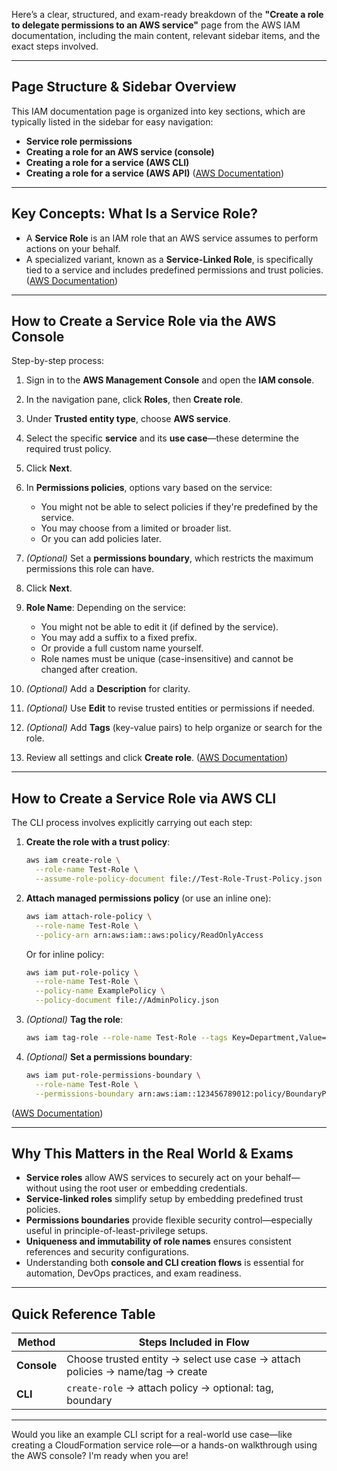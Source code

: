 Here’s a clear, structured, and exam-ready breakdown of the **"Create a role to delegate permissions to an AWS service"** page from the AWS IAM documentation, including the main content, relevant sidebar items, and the exact steps involved.

---

## Page Structure & Sidebar Overview

This IAM documentation page is organized into key sections, which are typically listed in the sidebar for easy navigation:

* **Service role permissions**
* **Creating a role for an AWS service (console)**
* **Creating a role for a service (AWS CLI)**
* **Creating a role for a service (AWS API)**
  ([AWS Documentation][1])

---

## Key Concepts: What Is a Service Role?

* A **Service Role** is an IAM role that an AWS service assumes to perform actions on your behalf.
* A specialized variant, known as a **Service-Linked Role**, is specifically tied to a service and includes predefined permissions and trust policies.
  ([AWS Documentation][1])

---

## How to Create a Service Role via the AWS Console

Step-by-step process:

1. Sign in to the **AWS Management Console** and open the **IAM console**.
2. In the navigation pane, click **Roles**, then **Create role**.
3. Under **Trusted entity type**, choose **AWS service**.
4. Select the specific **service** and its **use case**—these determine the required trust policy.
5. Click **Next**.
6. In **Permissions policies**, options vary based on the service:

   * You might not be able to select policies if they're predefined by the service.
   * You may choose from a limited or broader list.
   * Or you can add policies later.
7. *(Optional)* Set a **permissions boundary**, which restricts the maximum permissions this role can have.
8. Click **Next**.
9. **Role Name**: Depending on the service:

   * You might not be able to edit it (if defined by the service).
   * You may add a suffix to a fixed prefix.
   * Or provide a full custom name yourself.
   * Role names must be unique (case-insensitive) and cannot be changed after creation.
10. *(Optional)* Add a **Description** for clarity.
11. *(Optional)* Use **Edit** to revise trusted entities or permissions if needed.
12. *(Optional)* Add **Tags** (key-value pairs) to help organize or search for the role.
13. Review all settings and click **Create role**.
    ([AWS Documentation][2])

---

## How to Create a Service Role via AWS CLI

The CLI process involves explicitly carrying out each step:

1. **Create the role with a trust policy**:

   ```bash
   aws iam create-role \
     --role-name Test-Role \
     --assume-role-policy-document file://Test-Role-Trust-Policy.json
   ```
2. **Attach managed permissions policy** (or use an inline one):

   ```bash
   aws iam attach-role-policy \
     --role-name Test-Role \
     --policy-arn arn:aws:iam::aws:policy/ReadOnlyAccess
   ```

   Or for inline policy:

   ```bash
   aws iam put-role-policy \
     --role-name Test-Role \
     --policy-name ExamplePolicy \
     --policy-document file://AdminPolicy.json
   ```
3. *(Optional)* **Tag the role**:

   ```bash
   aws iam tag-role --role-name Test-Role --tags Key=Department,Value=Finance
   ```
4. *(Optional)* **Set a permissions boundary**:

   ```bash
   aws iam put-role-permissions-boundary \
     --role-name Test-Role \
     --permissions-boundary arn:aws:iam::123456789012:policy/BoundaryPolicy
   ```

([AWS Documentation][2])

---

## Why This Matters in the Real World & Exams

* **Service roles** allow AWS services to securely act on your behalf—without using the root user or embedding credentials.
* **Service-linked roles** simplify setup by embedding predefined trust policies.
* **Permissions boundaries** provide flexible security control—especially useful in principle-of-least-privilege setups.
* **Uniqueness and immutability of role names** ensures consistent references and security configurations.
* Understanding both **console and CLI creation flows** is essential for automation, DevOps practices, and exam readiness.

---

## Quick Reference Table

| Method      | Steps Included in Flow                                                        |
| ----------- | ----------------------------------------------------------------------------- |
| **Console** | Choose trusted entity → select use case → attach policies → name/tag → create |
| **CLI**     | `create-role` → attach policy → optional: tag, boundary                       |

---

Would you like an example CLI script for a real-world use case—like creating a CloudFormation service role—or a hands-on walkthrough using the AWS console? I'm ready when you are!

[1]: https://docs.aws.amazon.com/IAM/latest/UserGuide/id_roles_create_for-service.html "Create a role to delegate permissions to an AWS service - AWS Identity and Access Management"
[2]: https://docs.aws.amazon.com/IAM/latest/UserGuide/id_roles_create_for-service.html?utm_source=chatgpt.com "Create a role to delegate permissions to an AWS service"
